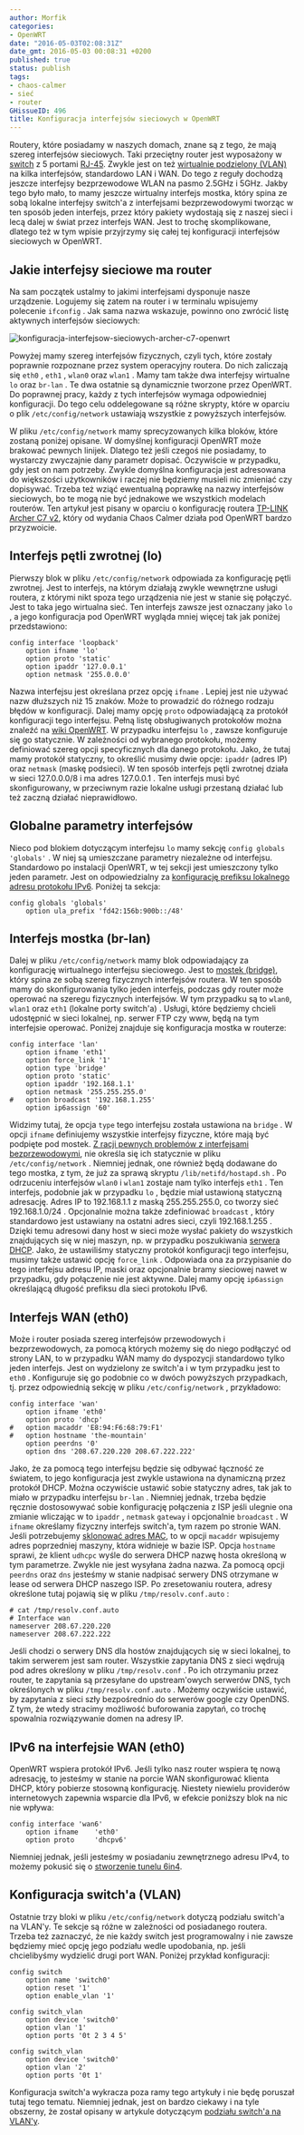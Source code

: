 ```yaml
---
author: Morfik
categories:
- OpenWRT
date: "2016-05-03T02:08:31Z"
date_gmt: 2016-05-03 00:08:31 +0200
published: true
status: publish
tags:
- chaos-calmer
- sieć
- router
GHissueID: 496
title: Konfiguracja interfejsów sieciowych w OpenWRT
---
```


Routery, które posiadamy w naszych domach, znane są z tego, że mają szereg interfejsów sieciowych.
Taki przeciętny router jest wyposażony w
[switch](https://pl.wikipedia.org/wiki/Prze%C5%82%C4%85cznik_sieciowy) z 5 portami
[RJ-45](https://pl.wikipedia.org/wiki/RJ-45). Zwykle jest on też [wirtualnie podzielony
(VLAN)](https://pl.wikipedia.org/wiki/Wirtualna_sie%C4%87_lokalna) na kilka interfejsów, standardowo
LAN i WAN. Do tego z reguły dochodzą jeszcze interfejsy bezprzewodowe WLAN na pasmo 2.5GHz i 5GHz.
Jakby tego było mało, to mamy jeszcze wirtualny interfejs mostka, który spina ze sobą lokalne
interfejsy switch'a z interfejsami bezprzewodowymi tworząc w ten sposób jeden interfejs, przez który
pakiety wydostają się z naszej sieci i lecą dalej w świat przez interfejs WAN. Jest to trochę
skomplikowane, dlatego też w tym wpisie przyjrzymy się całej tej konfiguracji interfejsów sieciowych
w OpenWRT.

<!--more-->
## Jakie interfejsy sieciowe ma router

Na sam początek ustalmy to jakimi interfejsami dysponuje nasze urządzenie. Logujemy się zatem na
router i w terminalu wpisujemy polecenie `ifconfig` . Jak sama nazwa wskazuje, powinno ono zwrócić
listę aktywnych interfejsów sieciowych:

![konfiguracja-interfejsow-sieciowych-archer-c7-openwrt](/img/2016/05/1.konfiguracja-interfejsow-sieciowych-archer-c7-openwrt.png#big)

Powyżej mamy szereg interfejsów fizycznych, czyli tych, które zostały poprawnie rozpoznane przez
system operacyjny routera. Do nich zaliczają się `eth0` , `eth1` , `wlan0` oraz `wlan1` . Mamy tam
także dwa interfejsy wirtualne `lo` oraz `br-lan` . Te dwa ostatnie są dynamicznie tworzone przez
OpenWRT. Do poprawnej pracy, każdy z tych interfejsów wymaga odpowiedniej konfiguracji. Do tego celu
oddelegowane są różne skrypty, które w oparciu o plik `/etc/config/network` ustawiają wszystkie z
powyższych interfejsów.

W pliku `/etc/config/network` mamy sprecyzowanych kilka bloków, które zostaną poniżej opisane. W
domyślnej konfiguracji OpenWRT może brakować pewnych linijek. Dlatego też jeśli czegoś nie
posiadamy, to wystarczy zwyczajnie dany parametr dopisać. Oczywiście w przypadku, gdy jest on nam
potrzeby. Zwykle domyślna konfiguracja jest adresowana do większości użytkowników i raczej nie
będziemy musieli nic zmieniać czy dopisywać. Trzeba też wziąć ewentualną poprawkę na nazwy
interfejsów sieciowych, bo te mogą nie być jednakowe we wszystkich modelach routerów. Ten artykuł
jest pisany w oparciu o konfigurację routera [TP-LINK Archer C7
v2](http://www.tp-link.com.pl/products/details/Archer-C7.html), który od wydania Chaos Calmer działa
pod OpenWRT bardzo przyzwoicie.

## Interfejs pętli zwrotnej (lo)

Pierwszy blok w pliku `/etc/config/network` odpowiada za konfigurację pętli zwrotnej. Jest to
interfejs, na którym działają zwykle wewnętrzne usługi routera, z którymi nikt spoza tego urządzenia
nie jest w stanie się połączyć. Jest to taka jego wirtualna sieć. Ten interfejs zawsze jest
oznaczany jako `lo` , a jego konfiguracja pod OpenWRT wygląda mniej więcej tak jak poniżej
przedstawiono:

    config interface 'loopback'
        option ifname 'lo'
        option proto 'static'
        option ipaddr '127.0.0.1'
        option netmask '255.0.0.0'

Nazwa interfejsu jest określana przez opcję `ifname` . Lepiej jest nie używać nazw dłuższych niż 15
znaków. Może to prowadzić do różnego rodzaju błędów w konfiguracji. Dalej mamy opcję `proto`
odpowiadającą za protokół konfiguracji tego interfejsu. Pełną listę obsługiwanych protokołów można
znaleźć na [wiki OpenWRT](https://wiki.openwrt.org/doc/uci/network). W przypadku interfejsu `lo` ,
zawsze konfiguruje się go statycznie. W zależności od wybranego protokołu, możemy definiować szereg
opcji specyficznych dla danego protokołu. Jako, że tutaj mamy protokół statyczny, to określić musimy
dwie opcje: `ipaddr` (adres IP) oraz `netmask` (maskę podsieci). W ten sposób interfejs pętli
zwrotnej działa w sieci 127.0.0.0/8 i ma adres 127.0.0.1 . Ten interfejs musi być skonfigurowany, w
przeciwnym razie lokalne usługi przestaną działać lub też zaczną działać nieprawidłowo.

## Globalne parametry interfejsów

Nieco pod blokiem dotyczącym interfejsu `lo` mamy sekcję `config globals 'globals'` . W niej są
umieszczane parametry niezależne od interfejsu. Standardowo po instalacji OpenWRT, w tej sekcji jest
umieszczony tylko jeden parametr. Jest on odpowiedzialny za [konfigurację prefiksu lokalnego adresu
protokołu IPv6](https://en.wikipedia.org/wiki/Unique_local_address). Poniżej ta sekcja:

    config globals 'globals'
        option ula_prefix 'fd42:156b:900b::/48'

## Interfejs mostka (br-lan)

Dalej w pliku `/etc/config/network` mamy blok odpowiadający za konfigurację wirtualnego interfejsu
sieciowego. Jest to [mostek
(bridge)](https://pl.wikipedia.org/wiki/Most_%28sie%C4%87_komputerowa%29), który spina ze sobą
szereg fizycznych interfejsów routera. W ten sposób mamy do skonfigurowania tylko jeden interfejs,
podczas gdy router może operować na szeregu fizycznych interfejsów. W tym przypadku są to `wlan0`,
`wlan1` oraz `eth1` (lokalne porty switch'a) . Usługi, które będziemy chcieli udostępnić w sieci
lokalnej, np. serwer FTP czy www, będą na tym interfejsie operować. Poniżej znajduje się
konfiguracja mostka w routerze:

    config interface 'lan'
        option ifname 'eth1'
        option force_link '1'
        option type 'bridge'
        option proto 'static'
        option ipaddr '192.168.1.1'
        option netmask '255.255.255.0'
    #   option broadcast '192.168.1.255'
        option ip6assign '60'

Widzimy tutaj, że opcja `type` tego interfejsu została ustawiona na `bridge` . W opcji `ifname`
definiujemy wszystkie interfejsy fizyczne, które mają być podpięte pod mostek. [Z racji pewnych
problemów z interfejsami
bezprzewodowymi](https://forum.openwrt.org/viewtopic.php?pid=203784#p203784), nie określa się ich
statycznie w pliku `/etc/config/network` . Niemniej jednak, one również będą dodawane do tego
mostka, z tym, że już za sprawą skryptu `/lib/netifd/hostapd.sh` . Po odrzuceniu interfejsów `wlan0`
i `wlan1` zostaje nam tylko interfejs `eth1` . Ten interfejs, podobnie jak w przypadku `lo` , będzie
miał ustawioną statyczną adresację. Adres IP to 192.168.1.1 z maską 255.255.255.0, co tworzy sieć
192.168.1.0/24 . Opcjonalnie można także zdefiniować `broadcast` , który standardowo jest ustawiany
na ostatni adres sieci, czyli 192.168.1.255 . Dzięki temu adresowi dany host w sieci może wysłać
pakiety do wszystkich znajdujących się w niej maszyn, np. w przypadku poszukiwania [serwera
DHCP](/post/dhcp-dns-czyli-konfiguracja-sieci-w-openwrt/). Jako, że ustawiliśmy
statyczny protokół konfiguracji tego interfejsu, musimy także ustawić opcję `force_link` . Odpowiada
ona za przypisanie do tego interfejsu adresu IP, maski oraz opcjonalnie bramy sieciowej nawet w
przypadku, gdy połączenie nie jest aktywne. Dalej mamy opcję `ip6assign` określającą długość
prefiksu dla sieci protokołu IPv6.

## Interfejs WAN (eth0)

Może i router posiada szereg interfejsów przewodowych i bezprzewodowych, za pomocą których możemy
się do niego podłączyć od strony LAN, to w przypadku WAN mamy do dyspozycji standardowo tylko jeden
interfejs. Jest on wydzielony ze switch'a i w tym przypadku jest to `eth0` . Konfiguruje się go
podobnie co w dwóch powyższych przypadkach, tj. przez odpowiednią sekcję w pliku
`/etc/config/network` , przykładowo:

    config interface 'wan'
        option ifname 'eth0'
        option proto 'dhcp'
    #   option macaddr 'E8:94:F6:68:79:F1'
    #   option hostname 'the-mountain'
        option peerdns '0'
        option dns '208.67.220.220 208.67.222.222'

Jako, że za pomocą tego interfejsu będzie się odbywać łączność ze światem, to jego konfiguracja jest
zwykle ustawiona na dynamiczną przez protokół DHCP. Można oczywiście ustawić sobie statyczny adres,
tak jak to miało w przypadku interfejsu `br-lan` . Niemniej jednak, trzeba będzie ręcznie
dostosowywać sobie konfigurację połączenia z ISP jeśli ulegnie ona zmianie wliczając w to `ipaddr` ,
`netmask` `gateway` i opcjonalnie `broadcast` . W `ifname` określamy fizyczny interfejs switch'a,
tym razem po stronie WAN. Jeśli potrzebujemy [sklonować adres
MAC](/post/jak-sklonowac-adres-mac-w-openwrt/), to w opcji `macaddr` wpisujemy
adres poprzedniej maszyny, która widnieje w bazie ISP. Opcja `hostname` sprawi, że klient `udhcpc`
wyśle do serwera DHCP nazwę hosta określoną w tym parametrze. Zwykle nie jest wysyłana żadna nazwa.
Za pomocą opcji `peerdns` oraz `dns` jesteśmy w stanie nadpisać serwery DNS otrzymane w lease od
serwera DHCP naszego ISP. Po zresetowaniu routera, adresy określone tutaj pojawią się w pliku
`/tmp/resolv.conf.auto` :

    # cat /tmp/resolv.conf.auto
    # Interface wan
    nameserver 208.67.220.220
    nameserver 208.67.222.222

Jeśli chodzi o serwery DNS dla hostów znajdujących się w sieci lokalnej, to takim serwerem jest sam
router. Wszystkie zapytania DNS z sieci wędrują pod adres określony w pliku `/tmp/resolv.conf` . Po
ich otrzymaniu przez router, te zapytania są przesyłane do upstream'owych serwerów DNS, tych
określonych w pliku `/tmp/resolv.conf.auto` . Możemy oczywiście ustawić, by zapytania z sieci szły
bezpośrednio do serwerów google czy OpenDNS. Z tym, że wtedy stracimy możliwość buforowania zapytań,
co trochę spowalnia rozwiązywanie domen na adresy IP.

## IPv6 na interfejsie WAN (eth0)

OpenWRT wspiera protokół IPv6. Jeśli tylko nasz router wspiera tę nową adresację, to jesteśmy w
stanie na porcie WAN skonfigurować klienta DHCP, który pobierze stosowną konfigurację. Niestety
niewielu providerów internetowych zapewnia wsparcie dla IPv6, w efekcie poniższy blok na nic nie
wpływa:

    config interface 'wan6'
        option ifname    'eth0'
        option proto     'dhcpv6'

Niemniej jednak, jeśli jesteśmy w posiadaniu zewnętrznego adresu IPv4, to możemy pokusić się o
[stworzenie tunelu 6in4](/post/konfiguracja-tunelu-6in4-w-openwrt-ipv6/).

## Konfiguracja switch'a (VLAN)

Ostatnie trzy bloki w pliku `/etc/config/network` dotyczą podziału switch'a na VLAN'y. Te sekcje są
różne w zależności od posiadanego routera. Trzeba też zaznaczyć, że nie każdy switch jest
programowalny i nie zawsze będziemy mieć opcję jego podziału wedle upodobania, np. jeśli
chcielibyśmy wydzielić drugi port WAN. Poniżej przykład konfiguracji:

    config switch
        option name 'switch0'
        option reset '1'
        option enable_vlan '1'

    config switch_vlan
        option device 'switch0'
        option vlan '1'
        option ports '0t 2 3 4 5'

    config switch_vlan
        option device 'switch0'
        option vlan '2'
        option ports '0t 1'

Konfiguracja switch'a wykracza poza ramy tego artykuły i nie będę poruszał tutaj tego tematu.
Niemniej jednak, jest on bardzo ciekawy i na tyle obszerny, że został opisany w artykule dotyczącym
[podziału switch'a na VLAN'y](/post/podzial-switcha-na-kilka-vlan-w-openwrt/).
